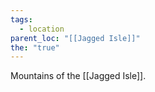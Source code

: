 ```yaml
---
tags:
  - location
parent_loc: "[[Jagged Isle]]"
the: "true"
---
```


Mountains of the [[Jagged Isle]].